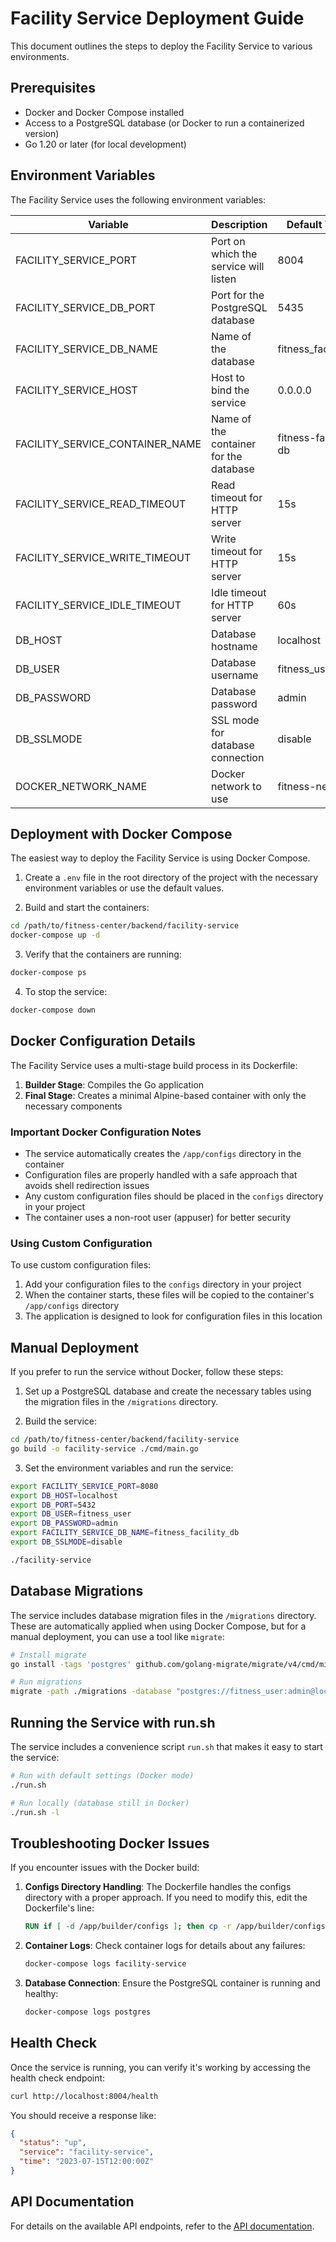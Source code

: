 # Facility Service Deployment Guide

This document outlines the steps to deploy the Facility Service to various environments.

## Prerequisites

- Docker and Docker Compose installed
- Access to a PostgreSQL database (or Docker to run a containerized version)
- Go 1.20 or later (for local development)

## Environment Variables

The Facility Service uses the following environment variables:

| Variable                      | Description                                | Default Value         |
|-------------------------------|--------------------------------------------|---------------------- |
| FACILITY_SERVICE_PORT         | Port on which the service will listen      | 8004                  |
| FACILITY_SERVICE_DB_PORT      | Port for the PostgreSQL database           | 5435                  |
| FACILITY_SERVICE_DB_NAME      | Name of the database                       | fitness_facility_db   |
| FACILITY_SERVICE_HOST         | Host to bind the service                   | 0.0.0.0               |
| FACILITY_SERVICE_CONTAINER_NAME| Name of the container for the database    | fitness-facility-db   |
| FACILITY_SERVICE_READ_TIMEOUT | Read timeout for HTTP server               | 15s                   |
| FACILITY_SERVICE_WRITE_TIMEOUT| Write timeout for HTTP server              | 15s                   |
| FACILITY_SERVICE_IDLE_TIMEOUT | Idle timeout for HTTP server               | 60s                   |
| DB_HOST                       | Database hostname                          | localhost             |
| DB_USER                       | Database username                          | fitness_user          |
| DB_PASSWORD                   | Database password                          | admin                 |
| DB_SSLMODE                    | SSL mode for database connection           | disable               |
| DOCKER_NETWORK_NAME           | Docker network to use                      | fitness-network       |

## Deployment with Docker Compose

The easiest way to deploy the Facility Service is using Docker Compose.

1. Create a `.env` file in the root directory of the project with the necessary environment variables or use the default values.

2. Build and start the containers:

```bash
cd /path/to/fitness-center/backend/facility-service
docker-compose up -d
```

3. Verify that the containers are running:

```bash
docker-compose ps
```

4. To stop the service:

```bash
docker-compose down
```

## Docker Configuration Details

The Facility Service uses a multi-stage build process in its Dockerfile:

1. **Builder Stage**: Compiles the Go application
2. **Final Stage**: Creates a minimal Alpine-based container with only the necessary components

### Important Docker Configuration Notes

- The service automatically creates the `/app/configs` directory in the container
- Configuration files are properly handled with a safe approach that avoids shell redirection issues
- Any custom configuration files should be placed in the `configs` directory in your project
- The container uses a non-root user (appuser) for better security

### Using Custom Configuration

To use custom configuration files:

1. Add your configuration files to the `configs` directory in your project
2. When the container starts, these files will be copied to the container's `/app/configs` directory
3. The application is designed to look for configuration files in this location

## Manual Deployment

If you prefer to run the service without Docker, follow these steps:

1. Set up a PostgreSQL database and create the necessary tables using the migration files in the `/migrations` directory.

2. Build the service:

```bash
cd /path/to/fitness-center/backend/facility-service
go build -o facility-service ./cmd/main.go
```

3. Set the environment variables and run the service:

```bash
export FACILITY_SERVICE_PORT=8080
export DB_HOST=localhost
export DB_PORT=5432
export DB_USER=fitness_user
export DB_PASSWORD=admin
export FACILITY_SERVICE_DB_NAME=fitness_facility_db
export DB_SSLMODE=disable

./facility-service
```

## Database Migrations

The service includes database migration files in the `/migrations` directory. These are automatically applied when using Docker Compose, but for a manual deployment, you can use a tool like `migrate`:

```bash
# Install migrate
go install -tags 'postgres' github.com/golang-migrate/migrate/v4/cmd/migrate@latest

# Run migrations
migrate -path ./migrations -database "postgres://fitness_user:admin@localhost:5432/fitness_facility_db?sslmode=disable" up
```

## Running the Service with run.sh

The service includes a convenience script `run.sh` that makes it easy to start the service:

```bash
# Run with default settings (Docker mode)
./run.sh

# Run locally (database still in Docker)
./run.sh -l
```

## Troubleshooting Docker Issues

If you encounter issues with the Docker build:

1. **Configs Directory Handling**: The Dockerfile handles the configs directory with a proper approach. If you need to modify this, edit the Dockerfile's line:
   ```dockerfile
   RUN if [ -d /app/builder/configs ]; then cp -r /app/builder/configs/* /app/configs/ 2>/dev/null; fi || :
   ```

2. **Container Logs**: Check container logs for details about any failures:
   ```bash
   docker-compose logs facility-service
   ```

3. **Database Connection**: Ensure the PostgreSQL container is running and healthy:
   ```bash
   docker-compose logs postgres
   ```

## Health Check

Once the service is running, you can verify it's working by accessing the health check endpoint:

```bash
curl http://localhost:8004/health
```

You should receive a response like:

```json
{
  "status": "up",
  "service": "facility-service",
  "time": "2023-07-15T12:00:00Z"
}
```

## API Documentation

For details on the available API endpoints, refer to the [API documentation](API.md).
